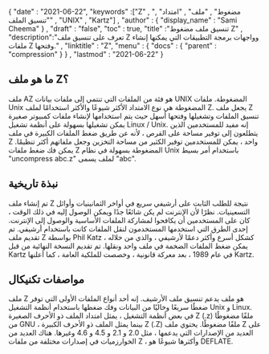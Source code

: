 {
  "date" : "2021-06-22",
  "keywords" :["Z" , "مضغوط" , "ملف" , "امتداد" , "تنسيق الملف" , "UNIX" , "Kartz"] ,
  "author" : {
    "display_name" : "Sami Cheema"
} ,
  "draft" : "false",
  "toc" : true,
  "title" :"تنسيق ملف مضغوط Z" ,
  "description":"تعرف على تنسيق ملف Z وواجهات برمجة التطبيقات التي يمكنها إنشاء ملفات Z وفتحها." ,
  "linktitle" : "Z",
  "menu" : {
    "docs" : {
      "parent" : "compression"
}
} ,
  "lastmod" : "2021-06-22"
}

## ما هو ملف Z؟ ##

ملف AZ هو فئة من الملفات التي تنتمي إلى ملفات بيانات UNIX المضغوطة. ملفات Unix المضغوطة هي نوع الامتداد الأكثر شيوعًا والأكثر استخدامًا لملف Z. يجعل ملف Z تنسيق الملفات وتشغيلها وفتحها أسهل حيث يتم استخدامها لإنشاء ملفات كمبيوتر صغيرة يمكن تشغيلها بسهولة على أنظمة تشغيل Linux / Unix. إنه مفيد للمستخدمين الذين يتطلعون إلى توفير مساحة على القرص ، لأنه عن طريق ضغط الملفات الكبيرة في ملف Z واحد ، يمكن للمستخدمين توفير الكثير من مساحة التخزين وجعل ملفاتهم أكثر تنظيمًا. يمكن فك ضغط ملفات Z المضغوطة بسهولة في نظام Unix باستخدام أمر بسيط "uncompress abc.z" لملف يسمى "abc".


## نبذة تاريخية ##

تم إنشاء ملف Z نتيجة للطلب الثابت على أرشيفي سريع في أواخر الثمانينيات وأوائل التسعينيات. نظرًا لأن الإنترنت لم يكن شائعًا جدًا ويمكن الوصول إليه في ذلك الوقت ، كان على المستخدمين أن يكافحوا لمشاركة الملفات الأساسية والوصول إلى الإنترنت. إحدى الطرق التي استخدمها المستخدمون لنقل الملفات كانت باستخدام أرشيفي. تم تقديم ملف Z بواسطة Phil Katz ، كشكل أسرع وأكثر دعمًا لأرشيفي ، والذي من خلاله يمكن ضغط الملفات الضخمة في ملف واحد ونقلها. تم تقديم النسخة النهائية من قبل Kartz في عام 1989 ، بعد معركة قانونية ، وخصصت للملكية العامة ، كما أعلنها Kartz.


## مواصفات تكنيكال ##

ملف Z هو ملف يدعم تنسيق ملف الأرشيف. إنه أحد أنواع الملفات الأولى التي توفر ضغطًا سريعًا وخاليًا من البيانات وفك ضغطها باستخدام أنظمة التشغيل Unix و Linux. في بعض أنظمة التشغيل ، يمثل امتداد الملف ذو الأحرف الصغيرة Z (.z) ملفًا مضغوطًا من GNU ، بينما يمثل الملف ذو الأحرف الكبيرة Z (.Z) ملفًا مضغوطًا. يحتوي ملف Z على العديد من الإصدارات التي يدعمها ، مثل 2.0 و 2.1 و 4.5 و 4.6 وغيرها. هناك العديد من الخوارزميات في إصدارات مختلفة من ملفات Z ، وأكثرها شيوعًا هو DEFLATE.




